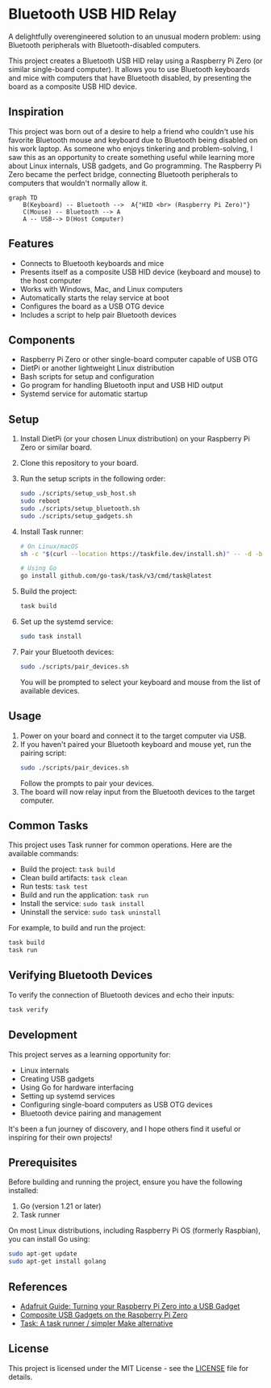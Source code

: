 # Bluetooth USB HID Relay

A delightfully overengineered solution to an unusual modern problem: using Bluetooth peripherals with Bluetooth-disabled computers.

This project creates a Bluetooth USB HID relay using a Raspberry Pi Zero (or similar single-board computer). It allows you to use Bluetooth keyboards and mice with computers that have Bluetooth disabled, by presenting the board as a composite USB HID device.

## Inspiration

This project was born out of a desire to help a friend who couldn't use his favorite Bluetooth mouse and keyboard due to Bluetooth being disabled on his work laptop. As someone who enjoys tinkering and problem-solving, I saw this as an opportunity to create something useful while learning more about Linux internals, USB gadgets, and Go programming. The Raspberry Pi Zero became the perfect bridge, connecting Bluetooth peripherals to computers that wouldn't normally allow it.

```mermaid
graph TD
    B(Keyboard) -- Bluetooth -->  A{"HID <br> (Raspberry Pi Zero)"}
    C(Mouse) -- Bluetooth --> A
    A -- USB--> D(Host Computer)
```

## Features

- Connects to Bluetooth keyboards and mice
- Presents itself as a composite USB HID device (keyboard and mouse) to the host computer
- Works with Windows, Mac, and Linux computers
- Automatically starts the relay service at boot
- Configures the board as a USB OTG device
- Includes a script to help pair Bluetooth devices

## Components

- Raspberry Pi Zero or other single-board computer capable of USB OTG
- DietPi or another lightweight Linux distribution
- Bash scripts for setup and configuration
- Go program for handling Bluetooth input and USB HID output
- Systemd service for automatic startup

## Setup

1. Install DietPi (or your chosen Linux distribution) on your Raspberry Pi Zero or similar board.
2. Clone this repository to your board.
3. Run the setup scripts in the following order:

   ```bash
   sudo ./scripts/setup_usb_host.sh
   sudo reboot
   sudo ./scripts/setup_bluetooth.sh
   sudo ./scripts/setup_gadgets.sh
   ```

4. Install Task runner:
   ```bash
   # On Linux/macOS
   sh -c "$(curl --location https://taskfile.dev/install.sh)" -- -d -b ~/.local/bin

   # Using Go
   go install github.com/go-task/task/v3/cmd/task@latest
   ```

5. Build the project:
   ```bash
   task build
   ```

6. Set up the systemd service:
   ```bash
   sudo task install
   ```

7. Pair your Bluetooth devices:
   ```bash
   sudo ./scripts/pair_devices.sh
   ```
   You will be prompted to select your keyboard and mouse from the list of available devices.

## Usage

1. Power on your board and connect it to the target computer via USB.
2. If you haven't paired your Bluetooth keyboard and mouse yet, run the pairing script:
   ```bash
   sudo ./scripts/pair_devices.sh
   ```
   Follow the prompts to pair your devices.
3. The board will now relay input from the Bluetooth devices to the target computer.

## Common Tasks

This project uses Task runner for common operations. Here are the available commands:

- Build the project: `task build`
- Clean build artifacts: `task clean`
- Run tests: `task test`
- Build and run the application: `task run`
- Install the service: `sudo task install`
- Uninstall the service: `sudo task uninstall`

For example, to build and run the project:

```bash
task build
task run
```

## Verifying Bluetooth Devices

To verify the connection of Bluetooth devices and echo their inputs:

```bash
task verify
```

## Development

This project serves as a learning opportunity for:
- Linux internals
- Creating USB gadgets
- Using Go for hardware interfacing
- Setting up systemd services
- Configuring single-board computers as USB OTG devices
- Bluetooth device pairing and management

It's been a fun journey of discovery, and I hope others find it useful or inspiring for their own projects!

## Prerequisites

Before building and running the project, ensure you have the following installed:

1. Go (version 1.21 or later)
2. Task runner

On most Linux distributions, including Raspberry Pi OS (formerly Raspbian), you can install Go using:

```bash
sudo apt-get update
sudo apt-get install golang
```

## References

- [Adafruit Guide: Turning your Raspberry Pi Zero into a USB Gadget](https://cdn-learn.adafruit.com/downloads/pdf/turning-your-raspberry-pi-zero-into-a-usb-gadget.pdf)
- [Composite USB Gadgets on the Raspberry Pi Zero](https://www.isticktoit.net/?p=1383)
- [Task: A task runner / simpler Make alternative](https://taskfile.dev)

## License

This project is licensed under the MIT License - see the [LICENSE](LICENSE) file for details.
